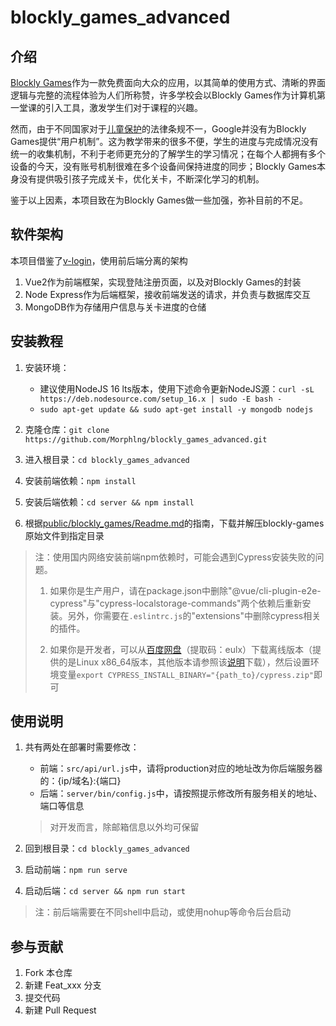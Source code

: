 # blockly_games_advanced

## 介绍

[Blockly Games](https://blockly.games/)作为一款免费面向大众的应用，以其简单的使用方式、清晰的界面逻辑与完整的流程体验为人们所称赞，许多学校会以Blockly Games作为计算机第一堂课的引入工具，激发学生们对于课程的兴趣。

然而，由于不同国家对于[儿童保护](https://groups.google.com/g/blockly-games/c/buQOX5q-pGU)的法律条规不一，Google并没有为Blockly Games提供“用户机制”。这为教学带来的很多不便，学生的进度与完成情况没有统一的收集机制，不利于老师更充分的了解学生的学习情况；在每个人都拥有多个设备的今天，没有账号机制很难在多个设备间保持进度的同步；Blockly Games本身没有提供吸引孩子完成关卡，优化关卡，不断深化学习的机制。

鉴于以上因素，本项目致在为Blockly Games做一些加强，弥补目前的不足。

## 软件架构

本项目借鉴了[v-login](https://github.com/DFairy/v-login-page)，使用前后端分离的架构

1. Vue2作为前端框架，实现登陆注册页面，以及对Blockly Games的封装
2. Node Express作为后端框架，接收前端发送的请求，并负责与数据库交互
3. MongoDB作为存储用户信息与关卡进度的仓储

## 安装教程

1.  安装环境：
    
    - 建议使用NodeJS 16 lts版本，使用下述命令更新NodeJS源：`curl -sL https://deb.nodesource.com/setup_16.x | sudo -E bash -`
    - `sudo apt-get update && sudo apt-get install -y mongodb nodejs`

2.  克隆仓库：`git clone https://github.com/Morphlng/blockly_games_advanced.git`
3.  进入根目录：`cd blockly_games_advanced`
4.  安装前端依赖：`npm install`
5.  安装后端依赖：`cd server && npm install`
6.  根据[public/blockly_games/Readme.md](public/blockly_games/Readme.md)的指南，下载并解压blockly-games原始文件到指定目录

> 注：使用国内网络安装前端npm依赖时，可能会遇到Cypress安装失败的问题。
> 
> 1. 如果你是生产用户，请在package.json中删除"@vue/cli-plugin-e2e-cypress"与"cypress-localstorage-commands"两个依赖后重新安装。另外，你需要在`.eslintrc.js`的"extensions"中删除cypress相关的插件。
> 
> 2. 如果你是开发者，可以从[百度网盘](https://pan.baidu.com/s/1NEe8jVrpCaYhkWV94ns6Bw?pwd=eulx)（提取码：eulx）下载离线版本（提供的是Linux x86_64版本，其他版本请参照该[说明](https://www.bilibili.com/read/cv14322137)下载），然后设置环境变量`export CYPRESS_INSTALL_BINARY="{path_to}/cypress.zip"`即可

## 使用说明

1. 共有两处在部署时需要修改：

    - 前端：`src/api/url.js`中，请将production对应的地址改为你后端服务器的：{ip/域名}:{端口}
    - 后端：`server/bin/config.js`中，请按照提示修改所有服务相关的地址、端口等信息
    > 对开发而言，除邮箱信息以外均可保留

1. 回到根目录：`cd blockly_games_advanced`
2. 启动前端：`npm run serve`
3. 启动后端：`cd server && npm run start`

> 注：前后端需要在不同shell中启动，或使用nohup等命令后台启动

## 参与贡献

1.  Fork 本仓库
2.  新建 Feat_xxx 分支
3.  提交代码
4.  新建 Pull Request